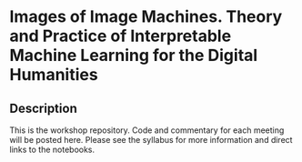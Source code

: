 # Images of Image Machines. Theory and Practice of Interpretable Machine Learning for the Digital Humanities

## Description

This is the workshop repository. Code and commentary for each meeting will be posted here. Please see the syllabus for more information and direct links to the notebooks.
